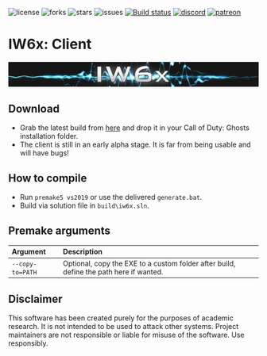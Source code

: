 ![license](https://img.shields.io/github/license/IW4x/iw6x-client.svg)
![forks](https://img.shields.io/github/forks/IW4x/iw6x-client.svg)
![stars](https://img.shields.io/github/stars/IW4x/iw6x-client.svg)
![issues](https://img.shields.io/github/issues/IW4x/iw6x-client.svg)
[![Build status](https://ci.appveyor.com/api/projects/status/a7b3tu814330cdkd/branch/master?svg=true)](https://ci.appveyor.com/project/momo5502/iw6x-client/branch/master)
[![discord](https://img.shields.io/endpoint?url=https://momo5502.com/iw4x/members-badge.php)](https://discord.gg/sKeVmR3)
[![patreon](https://img.shields.io/badge/patreon-support-blue.svg?logo=patreon)](https://www.patreon.com/iw4x)

# IW6x: Client

![iw4x](src/client/resources/logo.bmp?raw=true)

## Download

- Grab the latest build from <a href="https://ci.appveyor.com/api/buildjobs/cbtepl32gx9fy1nk/artifacts/build%2Fbin%2Fx64%2FRelease%2Fiw6x.exe">here</a> and drop it in your Call of Duty: Ghosts installation folder.
- The client is still in an early alpha stage. It is far from being usable and will have bugs!  

## How to compile

- Run `premake5 vs2019` or use the delivered `generate.bat`.
- Build via solution file in `build\iw6x.sln`.

## Premake arguments

| Argument                    | Description                                    |
|:----------------------------|:-----------------------------------------------|
| `--copy-to=PATH`            | Optional, copy the EXE to a custom folder after build, define the path here if wanted. |
## Disclaimer

This software has been created purely for the purposes of
academic research. It is not intended to be used to attack
other systems. Project maintainers are not responsible or
liable for misuse of the software. Use responsibly.
